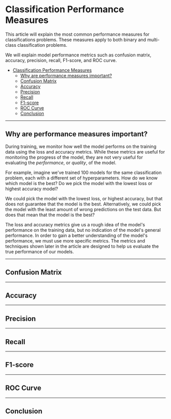 <title>Performance Measures for Classification Problems</title>

# Classification Performance Measures

This article will explain the most common performance measures for classifications problems.
These measures apply to both binary and multi-class classification problems.

We will explain model performance metrics such as confusion matrix, accuracy, precision, recall, F1-score, and ROC curve.

- [Classification Performance Measures](#classification-performance-measures)
    - [Why are performance measures important?](#why-are-performance-measures-important)
    - [Confusion Matrix](#confusion-matrix)
    - [Accuracy](#accuracy)
    - [Precision](#precision)
    - [Recall](#recall)
    - [F1-score](#f1-score)
    - [ROC Curve](#roc-curve)
    - [Conclusion](#conclusion)

---
## Why are performance measures important?

During training, we monitor how well the model performs on the training data using the loss and accuracy metrics.
While these metrics are useful for monitoring the progress of the model, they are not very useful for evaluating the *performance*, or *quality*, of the model.

For example, imagine we've trained 100 models for the same classification problem, each with a different set of hyperparameters.
How do we know which model is the best?
Do we pick the model with the lowest loss or highest accuracy model?

We could pick the model with the lowest loss, or highest accuracy, but that does not guarantee that the model is the best.
Alternatively, we could pick the model with the least amount of wrong predictions on the test data.
But does that mean that the model is the best?

The loss and accuracy metrics give us a rough idea of the model's performance on the training data, but no indication of the model's general performance.
In order to gain a better understanding of the model's performance, we must use more specific metrics.
The metrics and techniques shown later in the article are designed to help us evaluate the true performance of our models.

---
## Confusion Matrix

---
## Accuracy

---
## Precision

---
## Recall

---
## F1-score

---
## ROC Curve

---
## Conclusion